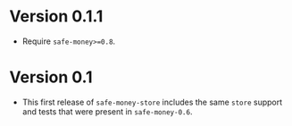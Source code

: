 # Version 0.1.1

* Require `safe-money>=0.8`.


# Version 0.1

* This first release of `safe-money-store` includes the same `store` support
  and tests that were present in `safe-money-0.6`.
